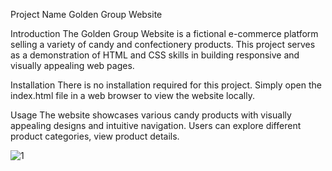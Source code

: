Project Name
Golden Group Website

Introduction
The Golden Group Website is a fictional e-commerce platform selling a variety of candy and confectionery products. This project serves as a demonstration of HTML and CSS skills in building responsive and visually appealing web pages.


Installation
There is no installation required for this project. Simply open the index.html file in a web browser to view the website locally.

Usage
The website showcases various candy products with visually appealing designs and intuitive navigation. Users can explore different product categories, view product details.


![1](https://github.com/Mai614/Portfolio-Project/assets/29871168/7aa35c2e-62c4-4685-8cba-cd0f2207e40b)
